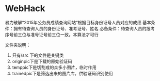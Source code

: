 # WebHack
暴力破解“2015年公务员成绩查询网站”根据目标身份证号人员对应的成绩
基本条件：拥有待查询人员的身份证号、准考证号、姓名
必备条件：待查询人员的报考序号前三位与准号证号前三位一致，本算法才可行

文件夹说明：
1. 只有/src 下的文件是关键类
2. originpic下是下载的原始验证码
3. temppic下是切割成的众多小图片，临时作用
4. trainedpic下是筛选出来的图片库，供验证码识别使用

